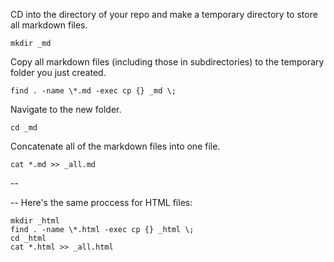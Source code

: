 
CD into the directory of your repo and make a temporary directory to store all markdown files.
```
mkdir _md
```

Copy all markdown files (including those in subdirectories) to the temporary folder you just created.
```
find . -name \*.md -exec cp {} _md \;
```

Navigate to the new folder.
```
cd _md
```

Concatenate all of the markdown files into one file.
```
cat *.md >> _all.md
```

--



--
Here's the same proccess for HTML files:
```
mkdir _html
find . -name \*.html -exec cp {} _html \;
cd _html
cat *.html >> _all.html
```
